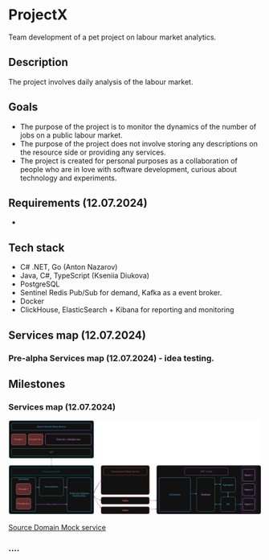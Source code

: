 # ProjectX
Team development of a pet project on labour market analytics.

## Description
The project involves daily analysis of the labour market.

## Goals
- The purpose of the project is to monitor the dynamics of the number of jobs on a public labour market.
- The purpose of the project does not involve storing any descriptions on the resource side or providing any services.
- The project is created for personal purposes as a collaboration of people who are in love with software development, curious about technology and experiments.
  
## Requirements (12.07.2024)

-

## Tech stack

- C# .NET, Go (Anton Nazarov)
- Java, C#, TypeScript (Kseniia Diukova)
- PostgreSQL
- Sentinel Redis Pub/Sub for demand, Kafka as a event broker.
- Docker
- ClickHouse, ElasticSearch + Kibana for reporting and monitoring

## Services map (12.07.2024)

### Pre-alpha Services map (12.07.2024) - idea testing.

## Milestones

### Services map (12.07.2024)

![Proposed map](./Map2.png)

[Source Domain Mock service](https://github.com/DiukovaKs/mock-service)

### ....
